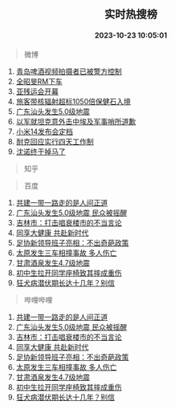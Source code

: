 <div align="center"><h2>实时热搜榜</h2><h4>2023-10-23 10:05:01</h4></div>

> 微博  

1. [青岛啤酒视频拍摄者已被警方控制](https://s.weibo.com/weibo?q=%23%E9%9D%92%E5%B2%9B%E5%95%A4%E9%85%92%E8%A7%86%E9%A2%91%E6%8B%8D%E6%91%84%E8%80%85%E5%B7%B2%E8%A2%AB%E8%AD%A6%E6%96%B9%E6%8E%A7%E5%88%B6%23&t=31&band_rank=1&Refer=top)<br />
2. [全昭旻RM下车](https://s.weibo.com/weibo?q=%E5%85%A8%E6%98%AD%E6%97%BBRM%E4%B8%8B%E8%BD%A6&t=31&band_rank=2&Refer=top)<br />
3. [亚残运会开幕](https://s.weibo.com/weibo?q=%23%E4%BA%9A%E6%AE%8B%E8%BF%90%E4%BC%9A%E5%BC%80%E5%B9%95%23&t=31&band_rank=3&Refer=top)<br />
4. [旅客带核辐射超标1050倍保健石入境](https://s.weibo.com/weibo?q=%23%E6%97%85%E5%AE%A2%E5%B8%A6%E6%A0%B8%E8%BE%90%E5%B0%84%E8%B6%85%E6%A0%871050%E5%80%8D%E4%BF%9D%E5%81%A5%E7%9F%B3%E5%85%A5%E5%A2%83%23&t=31&band_rank=4&Refer=top)<br />
5. [广东汕头发生5.0级地震](https://s.weibo.com/weibo?q=%23%E5%B9%BF%E4%B8%9C%E6%B1%95%E5%A4%B4%E5%8F%91%E7%94%9F5.0%E7%BA%A7%E5%9C%B0%E9%9C%87%23&t=31&band_rank=5&Refer=top)<br />
6. [以军就坦克意外击中埃及军事哨所道歉](https://s.weibo.com/weibo?q=%23%E4%BB%A5%E5%86%9B%E5%B0%B1%E5%9D%A6%E5%85%8B%E6%84%8F%E5%A4%96%E5%87%BB%E4%B8%AD%E5%9F%83%E5%8F%8A%E5%86%9B%E4%BA%8B%E5%93%A8%E6%89%80%E9%81%93%E6%AD%89%23&t=31&band_rank=6&Refer=top)<br />
7. [小米14发布会定档](https://s.weibo.com/weibo?q=%23%E5%B0%8F%E7%B1%B314%E5%8F%91%E5%B8%83%E4%BC%9A%E5%AE%9A%E6%A1%A3%23&t=31&band_rank=7&Refer=top)<br />
8. [耐克回应实行四天工作制](https://s.weibo.com/weibo?q=%23%E8%80%90%E5%85%8B%E5%9B%9E%E5%BA%94%E5%AE%9E%E8%A1%8C%E5%9B%9B%E5%A4%A9%E5%B7%A5%E4%BD%9C%E5%88%B6%23&t=31&band_rank=8&Refer=top)<br />
9. [沈诺终于掉马了](https://s.weibo.com/weibo?q=%23%E6%B2%88%E8%AF%BA%E7%BB%88%E4%BA%8E%E6%8E%89%E9%A9%AC%E4%BA%86%23&t=31&band_rank=9&Refer=top)<br />

> 知乎  


> 百度  

1. [共建一带一路走的是人间正道](https://www.baidu.com/s?wd=%E5%85%B1%E5%BB%BA%E4%B8%80%E5%B8%A6%E4%B8%80%E8%B7%AF%E8%B5%B0%E7%9A%84%E6%98%AF%E4%BA%BA%E9%97%B4%E6%AD%A3%E9%81%93&sa=fyb_news&rsv_dl=fyb_news)<br />
2. [广东汕头发生5.0级地震 民众被摇醒](https://www.baidu.com/s?wd=%E5%B9%BF%E4%B8%9C%E6%B1%95%E5%A4%B4%E5%8F%91%E7%94%9F5.0%E7%BA%A7%E5%9C%B0%E9%9C%87+%E6%B0%91%E4%BC%97%E8%A2%AB%E6%91%87%E9%86%92&sa=fyb_news&rsv_dl=fyb_news)<br />
3. [吉林市：打击唱衰楼市的不当言论](https://www.baidu.com/s?wd=%E5%90%89%E6%9E%97%E5%B8%82%EF%BC%9A%E6%89%93%E5%87%BB%E5%94%B1%E8%A1%B0%E6%A5%BC%E5%B8%82%E7%9A%84%E4%B8%8D%E5%BD%93%E8%A8%80%E8%AE%BA&sa=fyb_news&rsv_dl=fyb_news)<br />
4. [同享大健康 共赴新时代](https://www.baidu.com/s?wd=%E5%90%8C%E4%BA%AB%E5%A4%A7%E5%81%A5%E5%BA%B7+%E5%85%B1%E8%B5%B4%E6%96%B0%E6%97%B6%E4%BB%A3&sa=fyb_news&rsv_dl=fyb_news)<br />
5. [足协新领导班子亮相：不出奇葩政策](https://www.baidu.com/s?wd=%E8%B6%B3%E5%8D%8F%E6%96%B0%E9%A2%86%E5%AF%BC%E7%8F%AD%E5%AD%90%E4%BA%AE%E7%9B%B8%EF%BC%9A%E4%B8%8D%E5%87%BA%E5%A5%87%E8%91%A9%E6%94%BF%E7%AD%96&sa=fyb_news&rsv_dl=fyb_news)<br />
6. [太原发生三车相撞事故 多人伤亡](https://www.baidu.com/s?wd=%E5%A4%AA%E5%8E%9F%E5%8F%91%E7%94%9F%E4%B8%89%E8%BD%A6%E7%9B%B8%E6%92%9E%E4%BA%8B%E6%95%85+%E5%A4%9A%E4%BA%BA%E4%BC%A4%E4%BA%A1&sa=fyb_news&rsv_dl=fyb_news)<br />
7. [甘肃酒泉发生4.7级地震](https://www.baidu.com/s?wd=%E7%94%98%E8%82%83%E9%85%92%E6%B3%89%E5%8F%91%E7%94%9F4.7%E7%BA%A7%E5%9C%B0%E9%9C%87&sa=fyb_news&rsv_dl=fyb_news)<br />
8. [初中生拉开同学座椅致其摔成重伤](https://www.baidu.com/s?wd=%E5%88%9D%E4%B8%AD%E7%94%9F%E6%8B%89%E5%BC%80%E5%90%8C%E5%AD%A6%E5%BA%A7%E6%A4%85%E8%87%B4%E5%85%B6%E6%91%94%E6%88%90%E9%87%8D%E4%BC%A4&sa=fyb_news&rsv_dl=fyb_news)<br />
9. [狂犬病潜伏期长达十几年？别信](https://www.baidu.com/s?wd=%E7%8B%82%E7%8A%AC%E7%97%85%E6%BD%9C%E4%BC%8F%E6%9C%9F%E9%95%BF%E8%BE%BE%E5%8D%81%E5%87%A0%E5%B9%B4%EF%BC%9F%E5%88%AB%E4%BF%A1&sa=fyb_news&rsv_dl=fyb_news)<br />

> 哔哩哔哩  

1. [共建一带一路走的是人间正道](https://www.baidu.com/s?wd=%E5%85%B1%E5%BB%BA%E4%B8%80%E5%B8%A6%E4%B8%80%E8%B7%AF%E8%B5%B0%E7%9A%84%E6%98%AF%E4%BA%BA%E9%97%B4%E6%AD%A3%E9%81%93&sa=fyb_news&rsv_dl=fyb_news)<br />
2. [广东汕头发生5.0级地震 民众被摇醒](https://www.baidu.com/s?wd=%E5%B9%BF%E4%B8%9C%E6%B1%95%E5%A4%B4%E5%8F%91%E7%94%9F5.0%E7%BA%A7%E5%9C%B0%E9%9C%87+%E6%B0%91%E4%BC%97%E8%A2%AB%E6%91%87%E9%86%92&sa=fyb_news&rsv_dl=fyb_news)<br />
3. [吉林市：打击唱衰楼市的不当言论](https://www.baidu.com/s?wd=%E5%90%89%E6%9E%97%E5%B8%82%EF%BC%9A%E6%89%93%E5%87%BB%E5%94%B1%E8%A1%B0%E6%A5%BC%E5%B8%82%E7%9A%84%E4%B8%8D%E5%BD%93%E8%A8%80%E8%AE%BA&sa=fyb_news&rsv_dl=fyb_news)<br />
4. [同享大健康 共赴新时代](https://www.baidu.com/s?wd=%E5%90%8C%E4%BA%AB%E5%A4%A7%E5%81%A5%E5%BA%B7+%E5%85%B1%E8%B5%B4%E6%96%B0%E6%97%B6%E4%BB%A3&sa=fyb_news&rsv_dl=fyb_news)<br />
5. [足协新领导班子亮相：不出奇葩政策](https://www.baidu.com/s?wd=%E8%B6%B3%E5%8D%8F%E6%96%B0%E9%A2%86%E5%AF%BC%E7%8F%AD%E5%AD%90%E4%BA%AE%E7%9B%B8%EF%BC%9A%E4%B8%8D%E5%87%BA%E5%A5%87%E8%91%A9%E6%94%BF%E7%AD%96&sa=fyb_news&rsv_dl=fyb_news)<br />
6. [太原发生三车相撞事故 多人伤亡](https://www.baidu.com/s?wd=%E5%A4%AA%E5%8E%9F%E5%8F%91%E7%94%9F%E4%B8%89%E8%BD%A6%E7%9B%B8%E6%92%9E%E4%BA%8B%E6%95%85+%E5%A4%9A%E4%BA%BA%E4%BC%A4%E4%BA%A1&sa=fyb_news&rsv_dl=fyb_news)<br />
7. [甘肃酒泉发生4.7级地震](https://www.baidu.com/s?wd=%E7%94%98%E8%82%83%E9%85%92%E6%B3%89%E5%8F%91%E7%94%9F4.7%E7%BA%A7%E5%9C%B0%E9%9C%87&sa=fyb_news&rsv_dl=fyb_news)<br />
8. [初中生拉开同学座椅致其摔成重伤](https://www.baidu.com/s?wd=%E5%88%9D%E4%B8%AD%E7%94%9F%E6%8B%89%E5%BC%80%E5%90%8C%E5%AD%A6%E5%BA%A7%E6%A4%85%E8%87%B4%E5%85%B6%E6%91%94%E6%88%90%E9%87%8D%E4%BC%A4&sa=fyb_news&rsv_dl=fyb_news)<br />
9. [狂犬病潜伏期长达十几年？别信](https://www.baidu.com/s?wd=%E7%8B%82%E7%8A%AC%E7%97%85%E6%BD%9C%E4%BC%8F%E6%9C%9F%E9%95%BF%E8%BE%BE%E5%8D%81%E5%87%A0%E5%B9%B4%EF%BC%9F%E5%88%AB%E4%BF%A1&sa=fyb_news&rsv_dl=fyb_news)<br />
